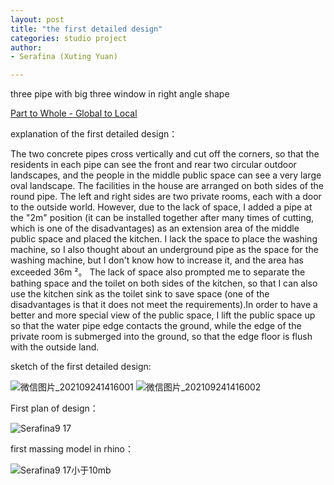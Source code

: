 ```yaml
---
layout: post
title: "the first detailed design"
categories: studio project
author:
- Serafina (Xuting Yuan)

---
```


three pipe with big three window in right angle shape

[Part to Whole - Global to Local](http://keanmgc.github.io/2021fall3yr-studio/)

explanation of the first detailed design：

The two concrete pipes cross vertically and cut off the corners, so that the residents in each pipe can see the front and rear two circular outdoor landscapes, and the people in the middle public space can see a very large oval landscape. The facilities in the house are arranged on both sides of the round pipe. The left and right sides are two private rooms, each with a door to the outside world. However, due to the lack of space, I added a pipe at the "2m" position (it can be installed together after many times of cutting, which is one of the disadvantages) as an extension area of the middle public space and placed the kitchen. I lack the space to place the washing machine, so I also thought about an underground pipe as the space for the washing machine, but I don't know how to increase it, and the area has exceeded 36m ²。 The lack of space also prompted me to separate the bathing space and the toilet on both sides of the kitchen, so that I can also use the kitchen sink as the toilet sink to save space (one of the disadvantages is that it does not meet the requirements).In order to have a better and more special view of the public space, I lift the public space up so that the water pipe edge contacts the ground, while the edge of the private room is submerged into the ground, so that the edge floor is flush with the outside land.




sketch of the first detailed design:

![微信图片_202109241416001](https://user-images.githubusercontent.com/90553458/134696388-5810703c-3411-4985-8fd5-27b44b2cc4fd.jpg)
![微信图片_202109241416002](https://user-images.githubusercontent.com/90553458/134696396-7f37ac27-4020-40da-b5f6-715b09c2c83f.jpg)


First plan of design：

![Serafina9 17](https://user-images.githubusercontent.com/90553458/133804966-af5baabf-8973-42ea-baeb-5a485b70af47.jpg)

first massing model in rhino：

![Serafina9 17小于10mb](https://user-images.githubusercontent.com/90553458/133805440-8b369f85-1e0a-45b1-8122-0634772fc674.jpg)

